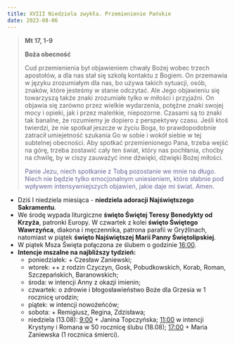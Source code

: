 ```yaml
---
title: XVIII Niedziela zwykła. Przemienienie Pańskie
date: 2023-08-06
---
```


> **Mt 17, 1-9**
>
> **Boża obecność**
>
> Cud przemienienia był objawieniem chwały Bożej wobec trzech apostołów, a dla nas stał się szkołą kontaktu z Bogiem. On przemawia w języku zrozumiałym dla nas, bo używa takich sytuacji, osób, znaków, które jesteśmy w stanie odczytać. Ale Jego objawieniu się towarzyszą także znaki zrozumiałe tylko w miłości i przyjaźni. On objawia się zarówno przez wielkie wydarzenia, potężne znaki swojej mocy i opieki, jak i przez maleńkie, niepozorne. Czasami są to znaki tak banalne, że rozumiemy je dopiero z perspektywy czasu. Jeśli ktoś twierdzi, że nie spotkał jeszcze w życiu Boga, to prawdopodobnie zatracił umiejetność szukania Go w sobie i wokół siebie w tej subtelnej obecności. Aby spotkać przemienionego Pana, trzeba wejść na górę, trzeba zostawić cały ten świat, który nas pochłania, choćby na chwilę, by w ciszy zauważyć inne dźwięki, dźwięki Bożej miłości.
>
> <span style="color: #666699;">Panie Jezu, niech spotkanie z Tobą pozostanie we mnie na długo. Niech nie będzie tylko emocjonalnym uniesieniem, które słabnie pod wpływem intensywniejszych objawień, jakie daje mi świat. Amen.
> &nbsp;

- Dziś I niedziela miesiąca - **niedziela adoracji Najświętszego Sakramentu**.
- We środę wypada liturgiczne **święto Świętej Teresy Benedykty od Krzyża**, patronki Europy. W czwartek z kolei **święto Świętego Wawrzyńca**, diakona i męczennika, patrona parafii w Gryźlinach, natomiast w piątek **święto Najświętszej Marii Panny Świętolipskiej**.
- W piątek Msza Święta połączona ze ślubem o godzinie <u>16:00</u>.
- **Intencje mszalne na najbliższy tydzień:**
  - poniedziałek: + Czesław Zaniewski;
  - wtorek: ++ z rodzin Czyczyn, Gosk, Pobudkowskich, Korab, Roman, Szczepańskich, Baranowskich;
  - środa: w intencji Anny z okazji imienin;
  - czwartek: o zdrowie i błogosławieństwo Boże dla Grzesia w 1 rocznicę urodzin;
  - piątek: w intencji nowożeńców;
  - sobota: + Remigiusz, Regina, Zdzisława;
  - niedziela (13.08): <u>9:00</u> + Janina Topczyńska; <u>11:00</u> w intencji Krystyny i Romana w 50 rocznicę ślubu (18.08); <u>17:00</u> + Maria Zaniewska (1 rocznica śmierci).
